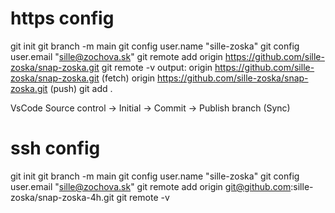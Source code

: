 
# https config
git init
git branch -m main
git config user.name "sille-zoska"
git config user.email "sille@zochova.sk"
git remote add origin https://github.com/sille-zoska/snap-zoska.git
git remote -v
output:         origin  https://github.com/sille-zoska/snap-zoska.git (fetch)
                origin  https://github.com/sille-zoska/snap-zoska.git (push)
git add .

VsCode Source control -> Initial -> Commit -> Publish branch (Sync)


















# ssh config
git init
git branch -m main
git config user.name "sille-zoska"
git config user.email "sille@zochova.sk"
git remote add origin git@github.com:sille-zoska/snap-zoska-4h.git
git remote -v
